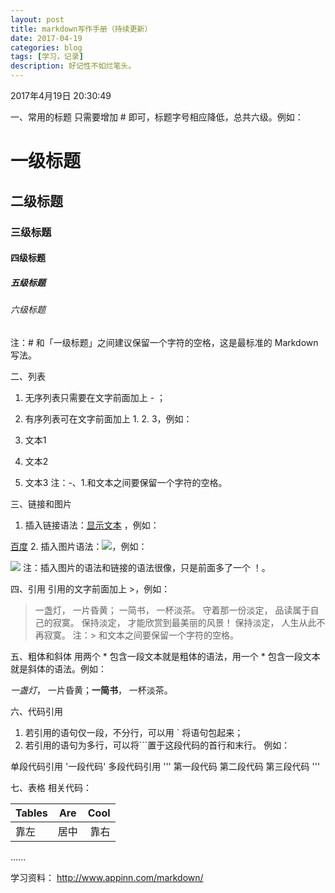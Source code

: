 ```yaml
---
layout: post
title: markdown写作手册（持续更新）
date: 2017-04-19
categories: blog
tags: [学习，记录]
description: 好记性不如烂笔头。
---
```




2017年4月19日 20:30:49

一、常用的标题
只需要增加 # 即可，标题字号相应降低，总共六级。例如：

# 一级标题
## 二级标题
### 三级标题
#### 四级标题
##### 五级标题
###### 六级标题
注：# 和「一级标题」之间建议保留一个字符的空格，这是最标准的 Markdown 写法。



二、列表
1. 无序列表只需要在文字前面加上 - ；
2. 有序列表可在文字前面加上 1. 2. 3，例如：

1. 文本1
2. 文本2
3. 文本3
注：-、1.和文本之间要保留一个字符的空格。



三、链接和图片
1. 插入链接语法：[显示文本](链接地址) ，例如：

[百度](www.baidu.com)
2. 插入图片语法：![](图片链接地址)，例如：

![](http://upload-images.jianshu.io/upload_images/259-0ad0d0bfc1c608b6.jpg?imageMogr2/auto-orient/strip%7CimageView2/2/w/1240)
注：插入图片的语法和链接的语法很像，只是前面多了一个 ！。



四、引用
引用的文字前面加上 >，例如：

> 一盏灯， 一片昏黄； 一简书， 一杯淡茶。 守着那一份淡定， 品读属于自己的寂寞。 保持淡定， 才能欣赏到最美丽的风景！ 保持淡定， 人生从此不再寂寞。
注：> 和文本之间要保留一个字符的空格。


五、粗体和斜体
用两个 * 包含一段文本就是粗体的语法，用一个 * 包含一段文本就是斜体的语法。例如：

 *一盏灯*， 一片昏黄；**一简书**， 一杯淡茶。


六、代码引用
1. 若引用的语句仅一段，不分行，可以用 ` 将语句包起来；
2. 若引用的语句为多行，可以将```置于这段代码的首行和末行。
例如：

单段代码引用
'一段代码'
多段代码引用
'''
第一段代码
第二段代码
第三段代码
'''


七、表格
相关代码：

| Tables        | Are           | Cool  |
| ------------- |:-------------:| -----:|
| 靠左           | 居中           | 靠右  |



......


学习资料：
http://www.appinn.com/markdown/